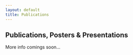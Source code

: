 ```yaml
---
layout: default
title: Publications
---
```


## Publications, Posters &amp; Presentations

More info comings soon...